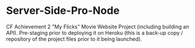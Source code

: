 # Server-Side-Pro-Node
CF Achievement 2 "My Flicks" Movie Website Project (including building an API). 
Pre-staging prior to deploying it on Heroku (this is a back-up copy / repository of the project files prior to it being launched).
